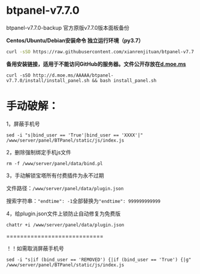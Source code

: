 # btpanel-v7.7.0
btpanel-v7.7.0-backup  官方原版v7.7.0版本面板备份

**Centos/Ubuntu/Debian安装命令 独立运行环境（py3.7）**

```Bash
curl -sSO https://raw.githubusercontent.com/xianrenjituan/btpanel-v7.7.0/main/install/install_panel.sh && bash install_panel.sh
```

**备用安装链接，适用于不能访问GitHub的服务器。文件公开存放在[d.moe.ms](http://d.moe.ms/?btpanel-v7.7.0)**

```
curl -sSO http://d.moe.ms/AAAAA/btpanel-v7.7.0/install/install_panel.sh && bash install_panel.sh
```

# 手动破解：

1，屏蔽手机号

```
sed -i "s|bind_user == 'True'|bind_user == 'XXXX'|" /www/server/panel/BTPanel/static/js/index.js
```

2，删除强制绑定手机js文件

```
rm -f /www/server/panel/data/bind.pl
```

3，手动解锁宝塔所有付费插件为永不过期

文件路径：`/www/server/panel/data/plugin.json`

搜索字符串：`"endtime": -1`全部替换为`"endtime": 999999999999`

4，给plugin.json文件上锁防止自动修复为免费版

```
chattr +i /www/server/panel/data/plugin.json
```

============================

！！如需取消屏蔽手机号

```
sed -i "s|if (bind_user == 'REMOVED') {|if (bind_user == 'True') {|g" /www/server/panel/BTPanel/static/js/index.js
```
